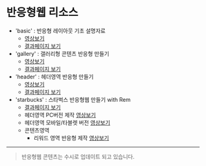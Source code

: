 # 반응형웹 리소스
- 'basic' : 반응형 레이아웃 기초 설명자료
  * [영상보기](https://youtu.be/97Ij0IRR__s)
  * [결과페이지 보기](https://rebehayan.github.io/responsive/basic/index.html)
- 'gallery' : 갤러리형 콘텐츠 반응형 만들기
  * [영상보기](https://youtu.be/hW9Els50rmk)
  * [결과페이지 보기](https://rebehayan.github.io/responsive/gallery/index.html)
- 'header' : 헤더영역 반응형 만들기
  * [영상보기](https://youtu.be/3OCtVllB1k4)
  * [결과페이지 보기](https://rebehayan.github.io/responsive/header/index.html)  
- 'starbucks' : 스타벅스 반응형웹 만들기 with Rem
  - [결과페이지 보기](https://rebehayan.github.io/responsive/starbucks/index.html)
  - 헤더영역 PC버전 제작 [영상보기](https://youtu.be/v_bxMmHQLLg)
  - 헤더영역 모바일/타블렛 버전 [영상보기](https://youtu.be/2Ke7HUyc8pM)
  - 콘텐츠영역
    - 리워드 영역 반응형 제작 [영상보기](https://youtu.be/2IMKc8aYph8)
***
> 반응형웹 콘텐츠는 수시로 업데이트 되고 있습니다.
